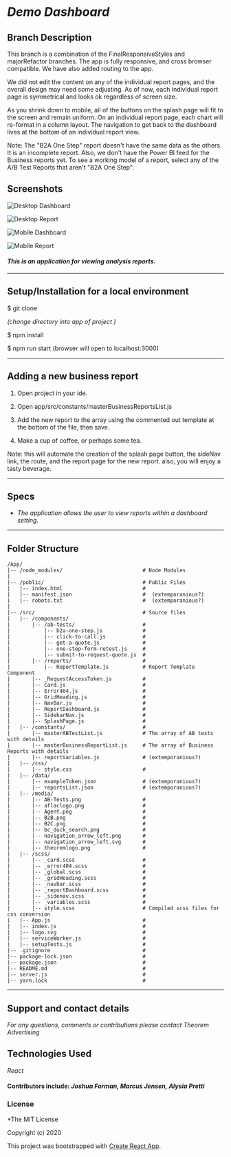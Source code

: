 # _Demo Dashboard_

## Branch Description

This branch is a combination of the FinalResponsiveStyles and majorRefactor branches. The app is fully responsive, and cross browser compatible. We have also added routing to the app.

We did not edit the content on any of the individual report pages, and the overall design may need some adjusting. As of now, each individual report page is symmetrical and looks ok regardless of screen size.

As you shrink down to mobile, all of the buttons on the splash page will fit to the screen and remain uniform. On an individual report page, each chart will re-format in a column layout. The navigation to get back to the dashboard lives at the bottom of an individual report view.

Note: The "B2A One Step" report doesn't have the same data as the others. It is an incomplete report. Also, we don't have the Power BI feed for the Business reports yet. To see a working model of a report, select any of the A/B Test Reports that aren't "B2A One Step".

## Screenshots

![Desktop Dashboard](images/desktopDash.png)

![Desktop Report](images/desktopReport.png)

![Mobile Dashboard](images/mobileDash.png)

![Mobile Report](images/mobileReports.png)



#### _This is an application for viewing analysis reports._
---
## Setup/Installation for a local environment

$ git clone

_(change directory into app of project )_

$ npm install

$ npm run start (browser will open to localhost:3000)  

---
## Adding a new business report

1. Open project in your ide.

2. Open app/src/constants/masterBusinessReportsList.js

3. Add the new report to the array using the commented out template at the bottom of the file, then save.

4. Make a cup of coffee, or perhaps some tea.  

Note: this will automate the creation of the splash page button, the sideNav link, the route, and the report page for the new report. also, you will enjoy a tasty beverage.





---
## Specs

* _The application allows the user to view reports within a dashboard setting._

---
## Folder Structure

```
/App/
|-- /node_modules/                          # Node Modules
|
|-- /public/                                # Public Files
|   |-- index.html                          #
|   |-- manifest.json                       #  (extemporanious?)
|   |-- robots.txt                          #  (extemporanious?)
|   
|-- /src/                                   # Source files
|   |-- /components/
|       |-- /ab-tests/                      #
|           |-- b2a-one-step.js             #
|           |-- click-to-call.js            #
|           |-- get-a-quote.js              #
|           |-- one-step-form-retest.js     #           
|           |-- submit-to-request-quote.js  #
|       |-- /reports/                       #
|           |-- ReportTemplate.js           # Report Template Component
|       |-- _RequestAccessToken.js          #
|       |-- Card.js                         #
|       |-- Error404.js                     #
|       |-- GridHeading.js                  #
|       |-- NavBar.js                       #
|       |-- ReportDashboard.js              #
|       |-- SidebarNav.js                   #
|       |-- SplashPage.js                   #
|   |-- /constants/                         #
|       |-- masterABTestList.js             # The array of AB tests with details
|       |-- masterBusinessReportList.js     # The array of Business Reports with details
|       |-- reportVariables.js              # (extemporanious?)
|   |-- /css/            
|       |-- style.css                       #
|   |-- /data/            
|       |-- exampleToken.json               # (extemporanious?)
|       |-- reportsList.json                # (extemporanious?)
|   |-- /media/            
|       |-- AB-Tests.png                    #
|       |-- aflaclogo.png                   #
|       |-- Agent.png                       #
|       |-- B2B.png                         #
|       |-- B2C.png                         #
|       |-- bc_duck_search.png              #
|       |-- navigation_arrow_left.png       #
|       |-- navigation_arrow_left.svg       #
|       |-- theoremlogo.png                 #
|   |-- /scss/  
|       |-- _card.scss                      #  
|       |-- _error404.scss                  #  
|       |-- _global.scss                    #  
|       |-- _gridHeading.scss               #                  
|       |-- _navbar.scss                    #  
|       |-- _reportDashboard.scss           #  
|       |-- _sidenav.scss                   #  
|       |-- _variables.scss                 #
|       |-- style.scss                      # Compiled scss files for css conversion
|   |-- App.js                              #
|   |-- index.js                            #
|   |-- logo.svg                            #
|   |-- serviceWorker.js                    #
|   |-- setupTests.js                       #
|-- .gitignore                              #
|-- package-lock.json                       #
|-- package.json                            #
|-- README.md                               #
|-- server.js                               #
|-- yarn.lock                               #
```

___
## Support and contact details

_For any questions, comments or contributions please contact Theorem Advertising_

## Technologies Used

_React_

#### Contributors include: _**Joshua Forman, Marcus Jensen, Alysia Pretti**_

### License

*The MIT License


Copyright (c) 2020


This project was bootstrapped with [Create React App](https://github.com/facebook/create-react-app).
